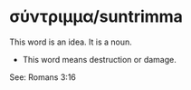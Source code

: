# σύντριμμα/suntrimma
This word is an idea. It is a noun.

* This word means destruction or damage.

See: Romans 3:16
